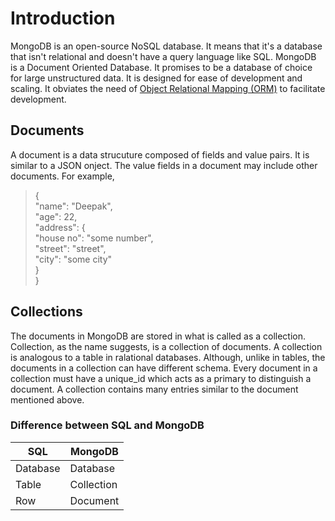 # Introduction

MongoDB is an open-source NoSQL database. It means that it's a database that isn't relational and doesn't have a query language like SQL. MongoDB is
a Document Oriented Database. It promises to be a database of choice for large unstructured data. It is designed for ease of development and scaling.
It obviates the need of [Object Relational Mapping (ORM)](https://en.wikipedia.org/wiki/Object-relational_mapping) to facilitate development.

## Documents

A document is a data strucuture composed of fields and value pairs. It is similar to a JSON onject. The value fields in a document may include other
documents. For example,


>{  
>	"name": "Deepak",  
>	"age": 22,  
>	"address": {  
>		"house no": "some number",  
>		"street": "street",  
>		"city": "some city"  
>	}  
>}  

## Collections

The documents in MongoDB are stored in what is called as a collection. Collection, as the name suggests, is a collection of documents. A collection
is analogous to a table in ralational databases. Although, unlike in tables, the documents in a collection can have different schema. Every document
in a collection must have a unique_id which acts as a primary to distinguish a document. A collection contains many entries similar to the document
mentioned above.

### Difference between SQL and MongoDB

|**SQL**     |**MongoDB**   |
|------------|--------------|
|Database    |Database      |
|Table       |Collection    |
|Row         |Document      |
